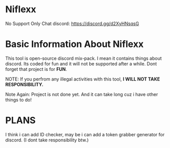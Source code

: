 # Niflexx
No Support Only Chat discord: https://discord.gg/d2XyHNsqsG

<h1>Basic Information About Niflexx</h1>

This tool is open-source discord mix-pack. I mean it contains things about discord. Its coded for fun and it will not be supported after a while. Dont forget that project is for **FUN**. 

NOTE: 
If you perfrom any illegal activities with this tool, **I WILL NOT TAKE RESPONSIBILITY.** 


Note Again: Project is not done yet. And it can take long cuz i have other things to do!



<h1>PLANS</h1>

I think i can add ID checker, may be i can add a token grabber generator for discord. (I dont take responsibility btw.)
